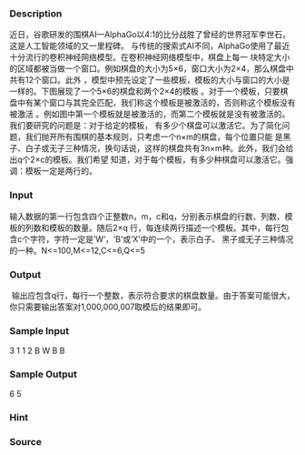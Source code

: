 
### Description
近日，谷歌研发的围棋AI—AlphaGo以4:1的比分战胜了曾经的世界冠军李世石，这是人工智能领域的又一里程碑。
与传统的搜索式AI不同，AlphaGo使用了最近十分流行的卷积神经网络模型。在卷积神经网络模型中，棋盘上每一
块特定大小的区域都被当做一个窗口。例如棋盘的大小为5×6，窗口大小为2×4，那么棋盘中共有12个窗口。此外
，模型中预先设定了一些模板，模板的大小与窗口的大小是一样的。下图展现了一个5×6的棋盘和两个2×4的模板
。对于一个模板，只要棋盘中有某个窗口与其完全匹配，我们称这个模板是被激活的，否则称这个模板没有被激活
。例如图中第一个模板就是被激活的，而第二个模板就是没有被激活的。我们要研究的问题是：对于给定的模板，
有多少个棋盘可以激活它。为了简化问题，我们抛开所有围棋的基本规则，只考虑一个n×m的棋盘，每个位置只能
是黑子、白子或无子三种情况，换句话说，这样的棋盘共有3n×m种。此外，我们会给出q个2×c的模板。我们希望
知道，对于每个模板，有多少种棋盘可以激活它。强调：模板一定是两行的。

### Input
输入数据的第一行包含四个正整数n，m，c和q，分别表示棋盘的行数、列数、模板的列数和模板的数量。随后2×q
行，每连续两行描述一个模板。其中，每行包含c个字符，字符一定是‘W’，‘B’或‘X’中的一个，表示白子、
黑子或无子三种情况的一种。N<=100,M<=12,C<=6,Q<=5
### Output
 输出应包含q行，每行一个整数，表示符合要求的棋盘数量。由于答案可能很大，你只需要输出答案对1,000,000,007取模后的结果即可。
### Sample Input
3 1 1 2 
B 
W 
B 
B
### Sample Output
6
5
### Hint

### Source
